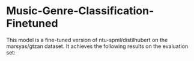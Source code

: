 # Music-Genre-Classification-Finetuned
This model is a fine-tuned version of ntu-spml/distilhubert on the marsyas/gtzan dataset. It achieves the following results on the evaluation set:
